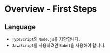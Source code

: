# Overview - First Steps

## Language

-   `TypeScript`와 `Node.js`를 지향합니다.
-   `JavaScript`를 사용하려면 `Babel`을 사용해야 합니다.
